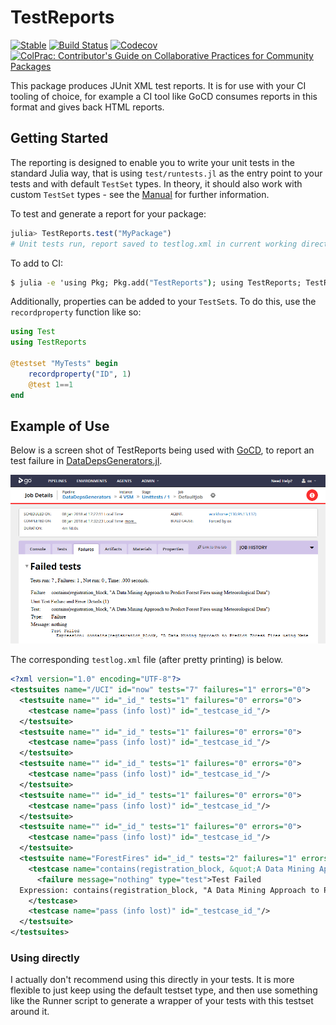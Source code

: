 # TestReports

[![Stable](https://img.shields.io/badge/docs-stable-blue.svg)](https://juliatesting.github.io/TestReports.jl/stable)
[![Build Status](https://travis-ci.com/JuliaTesting/TestReports.jl.svg?branch=master)](https://travis-ci.com/JuliaTesting/TestReports.jl.svg)
[![Codecov](https://codecov.io/gh/JuliaTesting/TestReports.jl/branch/master/graph/badge.svg)](https://codecov.io/gh/JuliaTesting/TestReports.jl)
[![ColPrac: Contributor's Guide on Collaborative Practices for Community Packages](https://img.shields.io/badge/ColPrac-Contributor's%20Guide-blueviolet)](https://github.com/SciML/ColPrac)

This package produces JUnit XML test reports. It is for use with your CI tooling of choice,
for example a CI tool like GoCD consumes reports in this format and gives back HTML reports.

## Getting Started

The reporting is designed to enable you to write your unit tests in the standard Julia way,
that is using `test/runtests.jl` as the entry point to your tests and with default `TestSet`
types. In theory, it should also work with custom `TestSet` types - see the
[Manual](https://juliatesting.github.io/TestReports.jl/stable) for 
further information.

To test and generate a report for your package:

```julia
julia> TestReports.test("MyPackage")
# Unit tests run, report saved to testlog.xml in current working directory
```

To add to CI:

```cmd
$ julia -e 'using Pkg; Pkg.add("TestReports"); using TestReports; TestReports.test("MyPackage")'
```

Additionally, properties can be added to your `TestSet`s. To do this, use the `recordproperty`
function like so:

```julia
using Test
using TestReports

@testset "MyTests" begin
    recordproperty("ID", 1)
    @test 1==1
end
```

## Example of Use

Below is a screen shot of TestReports being used with [GoCD](https://github.com/gocd/gocd/),
to report an test failure in [DataDepsGenerators.jl](https://github.com/oxinabox/DataDepsGenerators.jl/).

![Screenshot of GoCD web-interface showing failing tests](docs/src/assets/FailingTests.PNG)

The corresponding `testlog.xml` file (after pretty printing) is below.

```xml
<?xml version="1.0" encoding="UTF-8"?>
<testsuites name="/UCI" id="now" tests="7" failures="1" errors="0">
  <testsuite name="" id="_id_" tests="1" failures="0" errors="0">
    <testcase name="pass (info lost)" id="_testcase_id_"/>
  </testsuite>
  <testsuite name="" id="_id_" tests="1" failures="0" errors="0">
    <testcase name="pass (info lost)" id="_testcase_id_"/>
  </testsuite>
  <testsuite name="" id="_id_" tests="1" failures="0" errors="0">
    <testcase name="pass (info lost)" id="_testcase_id_"/>
  </testsuite>
  <testsuite name="" id="_id_" tests="1" failures="0" errors="0">
    <testcase name="pass (info lost)" id="_testcase_id_"/>
  </testsuite>
  <testsuite name="" id="_id_" tests="1" failures="0" errors="0">
    <testcase name="pass (info lost)" id="_testcase_id_"/>
  </testsuite>
  <testsuite name="ForestFires" id="_id_" tests="2" failures="1" errors="0">
    <testcase name="contains(registration_block, &quot;A Data Mining Approach to Predict Forest Fires using Meteorological Data&quot;)" id="_testcase_id_">
      <failure message="nothing" type="test">Test Failed
  Expression: contains(registration_block, "A Data Mining Approach to Predict Forest Fires using Meteorological Data")</failure>
    </testcase>
    <testcase name="pass (info lost)" id="_testcase_id_"/>
  </testsuite>
</testsuites>
```
### Using directly
I actually don't recommend using this directly in your tests.
It is more flexible to just keep using the default testset type,
and then use something like the Runner script to generate a wrapper of your tests with this testset around it.